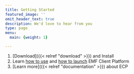 ```yaml
---
title: Getting Started
featured_image: ''
omit_header_text: true
description: We'd love to hear from you
type: page
menu:
  main: {weight: 1}

---
```


1. [Download]({{< relref "download" >}}) and Install
2. Learn [how to use](http://eclipsesource.com/blogs/tutorials/getting-started-with-the-emf-client-platform/) and [how to launch](http://eclipsesource.com/blogs/tutorials/getting-started-with-the-emf-client-platform/#custommodel) EMF Client Platform
3. [Learn more]({{< relref "documentation" >}}) about ECP
